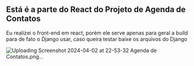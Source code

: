 ## Está é a parte do React do Projeto de Agenda de Contatos

Eu realizei o front-end em react, porém ele serve apenas para geral a build para de fato o Django usar, caso queira testar baixe os arquivos do Django


![Uploading Screenshot 2024-04-02 at 22-53-32 Agenda de Contatos.png…]()
